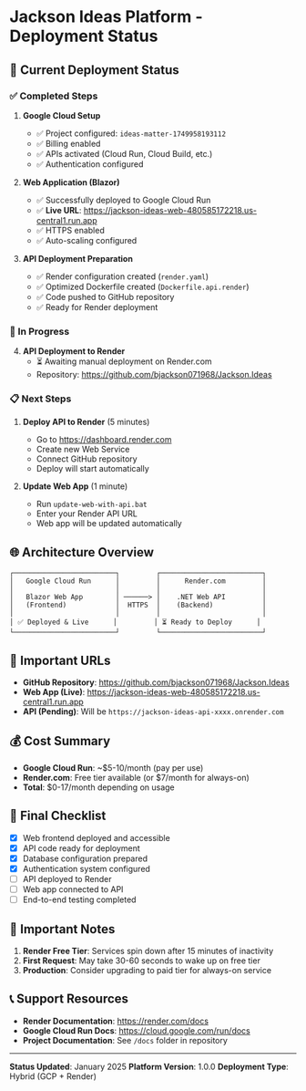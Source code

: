 # Jackson Ideas Platform - Deployment Status

## 🚀 Current Deployment Status

### ✅ Completed Steps

1. **Google Cloud Setup**
   - ✅ Project configured: `ideas-matter-1749958193112`
   - ✅ Billing enabled
   - ✅ APIs activated (Cloud Run, Cloud Build, etc.)
   - ✅ Authentication configured

2. **Web Application (Blazor)**
   - ✅ Successfully deployed to Google Cloud Run
   - ✅ **Live URL**: https://jackson-ideas-web-480585172218.us-central1.run.app
   - ✅ HTTPS enabled
   - ✅ Auto-scaling configured

3. **API Deployment Preparation**
   - ✅ Render configuration created (`render.yaml`)
   - ✅ Optimized Dockerfile created (`Dockerfile.api.render`)
   - ✅ Code pushed to GitHub repository
   - ✅ Ready for Render deployment

### 🔄 In Progress

4. **API Deployment to Render**
   - ⏳ Awaiting manual deployment on Render.com
   - Repository: https://github.com/bjackson071968/Jackson.Ideas

### 📋 Next Steps

1. **Deploy API to Render** (5 minutes)
   - Go to https://dashboard.render.com
   - Create new Web Service
   - Connect GitHub repository
   - Deploy will start automatically

2. **Update Web App** (1 minute)
   - Run `update-web-with-api.bat`
   - Enter your Render API URL
   - Web app will be updated automatically

## 🌐 Architecture Overview

```
┌─────────────────────────┐         ┌─────────────────────────┐
│   Google Cloud Run      │         │      Render.com         │
│                         │         │                         │
│   Blazor Web App        │ ──────> │    .NET Web API         │
│   (Frontend)            │  HTTPS  │    (Backend)            │
│                         │         │                         │
│ ✅ Deployed & Live      │         │ ⏳ Ready to Deploy      │
└─────────────────────────┘         └─────────────────────────┘
```

## 🔗 Important URLs

- **GitHub Repository**: https://github.com/bjackson071968/Jackson.Ideas
- **Web App (Live)**: https://jackson-ideas-web-480585172218.us-central1.run.app
- **API (Pending)**: Will be `https://jackson-ideas-api-xxxx.onrender.com`

## 💰 Cost Summary

- **Google Cloud Run**: ~$5-10/month (pay per use)
- **Render.com**: Free tier available (or $7/month for always-on)
- **Total**: $0-17/month depending on usage

## 🎯 Final Checklist

- [x] Web frontend deployed and accessible
- [x] API code ready for deployment
- [x] Database configuration prepared
- [x] Authentication system configured
- [ ] API deployed to Render
- [ ] Web app connected to API
- [ ] End-to-end testing completed

## 🚨 Important Notes

1. **Render Free Tier**: Services spin down after 15 minutes of inactivity
2. **First Request**: May take 30-60 seconds to wake up on free tier
3. **Production**: Consider upgrading to paid tier for always-on service

## 📞 Support Resources

- **Render Documentation**: https://render.com/docs
- **Google Cloud Run Docs**: https://cloud.google.com/run/docs
- **Project Documentation**: See `/docs` folder in repository

---

**Status Updated**: January 2025
**Platform Version**: 1.0.0
**Deployment Type**: Hybrid (GCP + Render)